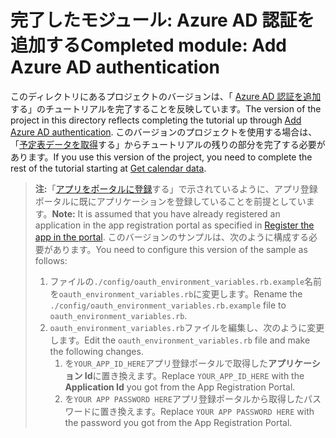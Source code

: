 # <a name="completed-module-add-azure-ad-authentication"></a><span data-ttu-id="562d1-101">完了したモジュール: Azure AD 認証を追加する</span><span class="sxs-lookup"><span data-stu-id="562d1-101">Completed module: Add Azure AD authentication</span></span>

<span data-ttu-id="562d1-102">このディレクトリにあるプロジェクトのバージョンは、「 [Azure AD 認証を追加](https://docs.microsoft.com/graph/training/ruby-tutorial?tutorial-step=3)する」のチュートリアルを完了することを反映しています。</span><span class="sxs-lookup"><span data-stu-id="562d1-102">The version of the project in this directory reflects completing the tutorial up through [Add Azure AD authentication](https://docs.microsoft.com/graph/training/ruby-tutorial?tutorial-step=3).</span></span> <span data-ttu-id="562d1-103">このバージョンのプロジェクトを使用する場合は、「[予定表データを取得](https://docs.microsoft.com/graph/training/ruby-tutorial?tutorial-step=4)する」からチュートリアルの残りの部分を完了する必要があります。</span><span class="sxs-lookup"><span data-stu-id="562d1-103">If you use this version of the project, you need to complete the rest of the tutorial starting at [Get calendar data](https://docs.microsoft.com/graph/training/ruby-tutorial?tutorial-step=4).</span></span>

> <span data-ttu-id="562d1-104">**注:**「[アプリをポータルに登録](https://docs.microsoft.com/graph/training/ruby-tutorial?tutorial-step=2)する」で示されているように、アプリ登録ポータルに既にアプリケーションを登録していることを前提としています。</span><span class="sxs-lookup"><span data-stu-id="562d1-104">**Note:** It is assumed that you have already registered an application in the app registration portal as specified in [Register the app in the portal](https://docs.microsoft.com/graph/training/ruby-tutorial?tutorial-step=2).</span></span> <span data-ttu-id="562d1-105">このバージョンのサンプルは、次のように構成する必要があります。</span><span class="sxs-lookup"><span data-stu-id="562d1-105">You need to configure this version of the sample as follows:</span></span>
>
> 1. <span data-ttu-id="562d1-106">ファイルの`./config/oauth_environment_variables.rb.example`名前を`oauth_environment_variables.rb`に変更します。</span><span class="sxs-lookup"><span data-stu-id="562d1-106">Rename the `./config/oauth_environment_variables.rb.example` file to `oauth_environment_variables.rb`.</span></span>
> 1. <span data-ttu-id="562d1-107">`oauth_environment_variables.rb`ファイルを編集し、次のように変更します。</span><span class="sxs-lookup"><span data-stu-id="562d1-107">Edit the `oauth_environment_variables.rb` file and make the following changes.</span></span>
>     1. <span data-ttu-id="562d1-108">を`YOUR_APP_ID_HERE`アプリ登録ポータルで取得した**アプリケーション Id**に置き換えます。</span><span class="sxs-lookup"><span data-stu-id="562d1-108">Replace `YOUR_APP_ID_HERE` with the **Application Id** you got from the App Registration Portal.</span></span>
>     1. <span data-ttu-id="562d1-109">を`YOUR APP PASSWORD HERE`アプリ登録ポータルから取得したパスワードに置き換えます。</span><span class="sxs-lookup"><span data-stu-id="562d1-109">Replace `YOUR APP PASSWORD HERE` with the password you got from the App Registration Portal.</span></span>